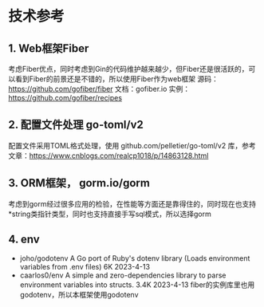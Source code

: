 # 技术参考

## 1. Web框架Fiber
考虑Fiber优点，同时考虑到Gin的代码维护越来越少，但Fiber还是很活跃的，可以看到Fiber的前景还是不错的，所以使用Fiber作为web框架
源码：https://github.com/gofiber/fiber
文档：gofiber.io
实例：https://github.com/gofiber/recipes
## 2. 配置文件处理 go-toml/v2
配置文件采用TOML格式处理，使用 github.com/pelletier/go-toml/v2 库，参考文章：https://www.cnblogs.com/realcp1018/p/14863128.html

## 3. ORM框架， gorm.io/gorm
考虑到gorm经过很多应用的检验，在性能等方面还是靠得住的，同时现在也支持*string类指针类型，同时也支持直接手写sql模式，所以选择gorm

## 4. env
- joho/godotenv   A Go port of Ruby's dotenv library (Loads environment variables from .env files)     6K     2023-4-13
- caarlos0/env    A simple and zero-dependencies library to parse environment variables into structs.  3.4K   2023-4-13
fiber的实例库里也用godotenv，所以本框架使用godotenv

